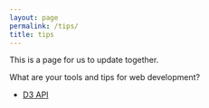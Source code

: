```yaml
---
layout: page
permalink: /tips/
title: tips
---
```


This is a page for us to update together.

What are your tools and tips for web development?

- [D3 API](https://github.com/d3/d3/wiki/api-reference)
